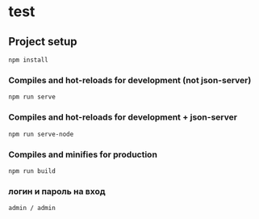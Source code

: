 # test

## Project setup
```
npm install
```

### Compiles and hot-reloads for development (not json-server)
```
npm run serve
```

### Compiles and hot-reloads for development + json-server 
```
npm run serve-node
```

### Compiles and minifies for production
```
npm run build
```
### логин и пароль на вход
```
admin / admin
```
